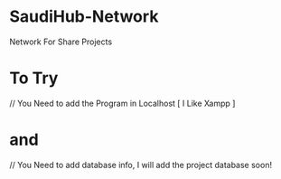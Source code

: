 # SaudiHub-Network
Network For Share Projects



# To Try

// You Need to add the Program in Localhost [ I Like Xampp ]

# and
// You Need to add database info, I will add the project database soon!
